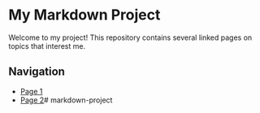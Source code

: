 # My Markdown Project

Welcome to my project! This repository contains several linked pages on 
topics that interest me.

## Navigation
- [Page 1](./page1.md)
- [Page 2](./page2.md)# markdown-project
